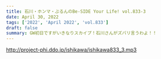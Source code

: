 ```yaml
---
title: 石川・ホンマ・ぶるんのBe-SIDE Your Life! vol.833-3
date: April 30, 2022
tags: ['2022', 'April 2022', 'vol.833']
draft: false
summary: GW初日ですがいきなりスカイプ！石川さんがズバリ言うわよ！！
---
```


http://project-phi.ddo.jp/ishikawa/ishikawa833_3.mp3